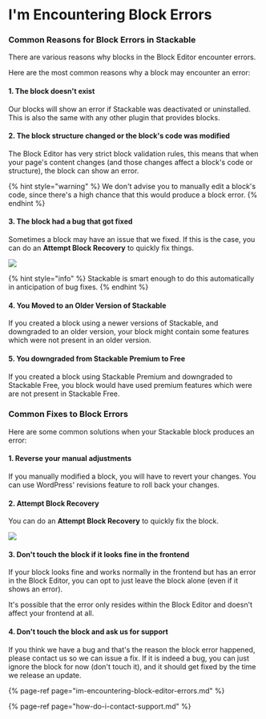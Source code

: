 # I'm Encountering Block Errors

### Common Reasons for Block Errors in Stackable

There are various reasons why blocks in the Block Editor encounter errors. 

Here are the most common reasons why a block may encounter an error:

#### 1. The block doesn't exist

Our blocks will show an error if Stackable was deactivated or uninstalled. This is also the same with any other plugin that provides blocks.

#### 2. The block structure changed or the block's code was modified

The Block Editor has very strict block validation rules, this means that when your page's content changes \(and those changes affect a block's code or structure\), the block can show an error.

{% hint style="warning" %}
We don't advise you to manually edit a block's code, since there's a high chance that this would produce a block error.
{% endhint %}

#### 3. The block had a bug that got fixed

Sometimes a block may have an issue that we fixed. If this is the case, you can do an **Attempt Block Recovery** to quickly fix things.

![](../../.gitbook/assets/screen-shot-2020-06-03-at-12.22.04-am.jpg)

{% hint style="info" %}
Stackable is smart enough to do this automatically in anticipation of bug fixes.
{% endhint %}

#### 4. You Moved to an Older Version of Stackable

If you created a block using a newer versions of Stackable, and downgraded to an older version, your block might contain some features which were not present in an older version.

#### 5. You downgraded from Stackable Premium to Free

If you created a block using Stackable Premium and downgraded to Stackable Free, you block would have used premium features which were are not present in Stackable Free.

### Common Fixes to Block Errors

Here are some common solutions when your Stackable block produces an error:

#### 1. Reverse your manual adjustments

If you manually modified a block, you will have to revert your changes. You can use WordPress' revisions feature to roll back your changes.

#### 2. Attempt Block Recovery

You can do an **Attempt Block Recovery** to quickly fix the block.

![](../../.gitbook/assets/screen-shot-2020-06-03-at-12.22.04-am.jpg)

#### 3. Don't touch the block if it looks fine in the frontend

If your block looks fine and works normally in the frontend but has an error in the Block Editor, you can opt to just leave the block alone \(even if it shows an error\).

It's possible that the error only resides within the Block Editor and doesn't affect your frontend at all.

#### 4. Don't touch the block and ask us for support

If you think we have a bug and that's the reason the block error happened, please contact us so we can issue a fix. If it is indeed a bug, you can just ignore the block for now \(don't touch it\), and it should get fixed by the time we release an update.

{% page-ref page="im-encountering-block-editor-errors.md" %}

{% page-ref page="how-do-i-contact-support.md" %}

#### 

